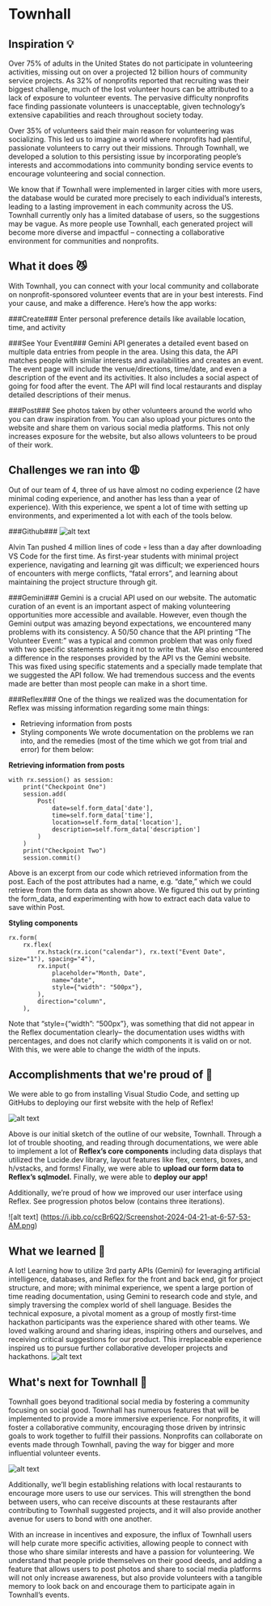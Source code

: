 # Townhall
## Inspiration 💡
Over 75% of adults in the United States do not participate in volunteering activities, missing out on over a projected 12 billion hours of community service projects. As 32% of nonprofits reported that recruiting was their biggest challenge, much of the lost volunteer hours can be attributed to a lack of exposure to volunteer events. The pervasive difficulty nonprofits face finding passionate volunteers is unacceptable, given technology’s extensive capabilities and reach throughout society today. 

Over 35% of volunteers said their main reason for volunteering was socializing. This led us to imagine a world where nonprofits had plentiful, passionate volunteers to carry out their missions. Through Townhall, we developed a solution to this persisting issue by incorporating people’s interests and accommodations into community bonding service events to encourage volunteering and social connection. 

We know that if Townhall were implemented in larger cities with more users, the database would be curated more precisely to each individual’s interests, leading to a lasting improvement in each community across the US. Townhall currently only has a limited database of users, so the suggestions may be vague. As more people use Townhall, each generated project will become more diverse and impactful – connecting a collaborative environment for communities and nonprofits. 

## What it does 😼
With Townhall, you can connect with your local community and collaborate on nonprofit-sponsored volunteer events that are in your best interests. Find your cause, and make a difference. Here’s how the app works:

###Create###
Enter personal preference details like available location, time, and activity

###See Your Event###
Gemini API generates a detailed event based on multiple data entries from people in the area. Using this data, the API matches people with similar interests and availabilities and creates an event. The event page will include the venue/directions, time/date, and even a description of the event and its activities. It also includes a social aspect of going for food after the event. The API will find local restaurants and display detailed descriptions of their menus.

###Post###
See photos taken by other volunteers around the world who you can draw inspiration from. You can also upload your pictures onto the website and share them on various social media platforms. This not only increases exposure for the website, but also allows volunteers to be proud of their work. 

## Challenges we ran into 😩

Out of our team of 4, three of us have almost no coding experience (2 have minimal coding experience, and another has less than a year of experience). With this experience, we spent a lot of time with setting up environments, and experimented a lot with each of the tools below.

###Github###
![alt text](https://i.ibb.co/crMY4kc/Database-Components-Styling-Presentation-1.jpg)

Alvin Tan pushed 4 million lines of code 💀 less than a day after downloading VS Code for the first time. As first-year students with minimal project experience, navigating and learning git was difficult; we experienced hours of encounters with merge conflicts, “fatal errors”, and learning about maintaining the project structure through git.

###Gemini###
Gemini is a crucial API used on our website. The automatic curation of an event is an important aspect of making volunteering opportunities more accessible and available. However, even though the Gemini output was amazing beyond expectations, we encountered many problems with its consistency. A 50/50 chance that the API printing “The Volunteer Event:” was a typical and common problem that was only fixed with two specific statements asking it not to write that. We also encountered a difference in the responses provided by the API vs the Gemini website. This was fixed using specific statements and a specially made template that we suggested the API follow. We had tremendous success and the events made are better than most people can make in a short time. 

###Reflex###
One of the things we realized was the documentation for Reflex was missing information regarding some main things:
- Retrieving information from posts
- Styling components
We wrote documentation on the problems we ran into, and the remedies (most of the time which we got from trial and error) for them below:

**Retrieving information from posts**

```
with rx.session() as session:
    print("Checkpoint One")
    session.add(
        Post(
            date=self.form_data['date'],
            time=self.form_data['time'],
            location=self.form_data['location'],
            description=self.form_data['description']
        )
    )
    print("Checkpoint Two")
    session.commit()
```

Above is an excerpt from our code which retrieved information from the post. Each of the post attributes had a name, e.g. “date,” which we could retrieve from the form data as shown above. We figured this out by printing the form_data, and experimenting with how to extract each data value to save within Post.

**Styling components**

```
rx.form(
    rx.flex(
        rx.hstack(rx.icon("calendar"), rx.text("Event Date", size="1"), spacing="4"),
        rx.input(
            placeholder="Month, Date",
            name="date",
            style={"width": "500px"},
        ),
        direction="column",
    ),
```

Note that “style={“width”: “500px”}, was something that did not appear in the Reflex documentation clearly– the documentation uses widths with percentages, and does not clarify which components it is valid on or not. With this, we were able to change the width of the inputs.

## Accomplishments that we're proud of 🤩
We were able to go from installing Visual Studio Code, and setting up GitHubs to deploying our first website with the help of Reflex!

![alt text](https://i.ibb.co/XZCc0WS/IMG-0091.jpg)

Above is our initial sketch of the outline of our website, Townhall. Through a lot of trouble shooting, and reading through documentations, we were able to implement a lot of **Reflex’s core components** including data displays that utilized the Lucide.dev library, layout features like flex, centers, boxes, and h/vstacks, and forms! Finally, we were able to **upload our form data to Reflex’s sqlmodel.** Finally, we were able to **deploy our app!**

Additionally, we’re proud of how we improved our user interface using Reflex. See progression photos below (contains three iterations).

![alt text] (https://i.ibb.co/ccBr6Q2/Screenshot-2024-04-21-at-6-57-53-AM.png)

## What we learned 👀
A lot! Learning how to utilize 3rd party APIs (Gemini) for leveraging artificial intelligence, databases, and Reflex for the front and back end, git for project structure, and more; with minimal experience, we spent a large portion of time reading documentation, using Gemini to research code and style, and simply traversing the complex world of shell language. Besides the technical exposure, a pivotal moment as a group of mostly first-time hackathon participants was the experience shared with other teams. We loved walking around and sharing ideas, inspiring others and ourselves, and receiving critical suggestions for our product. This irreplaceable experience inspired us to pursue further collaborative developer projects and hackathons. 
![alt text](https://i.ibb.co/s5pfFN0/Database-Components-Styling-Presentation.jpg)

## What's next for Townhall 🤔
Townhall goes beyond traditional social media by fostering a community focusing on social good. Townhall has numerous features that will be implemented to provide a more immersive experience. For nonprofits, it will foster a collaborative community, encouraging those driven by intrinsic goals to work together to fulfill their passions. Nonprofits can collaborate on events made through Townhall, paving the way for bigger and more influential volunteer events. 

![alt text](https://i.ibb.co/qYnDmLY/Screenshot-2024-04-21-at-7-07-50-AM.png)

Additionally, we’ll begin establishing relations with local restaurants to encourage more users to use our services. This will strengthen the bond between users, who can receive discounts at these restaurants after contributing to Townhall suggested projects, and it will also provide another avenue for users to bond with one another. 

With an increase in incentives and exposure, the influx of Townhall users will help curate more specific activities, allowing people to connect with those who share similar interests and have a passion for volunteering. We understand that people pride themselves on their good deeds, and adding a feature that allows users to post photos and share to social media platforms will not only increase awareness, but also provide volunteers with a tangible memory to look back on and encourage them to participate again in Townhall’s events. 
